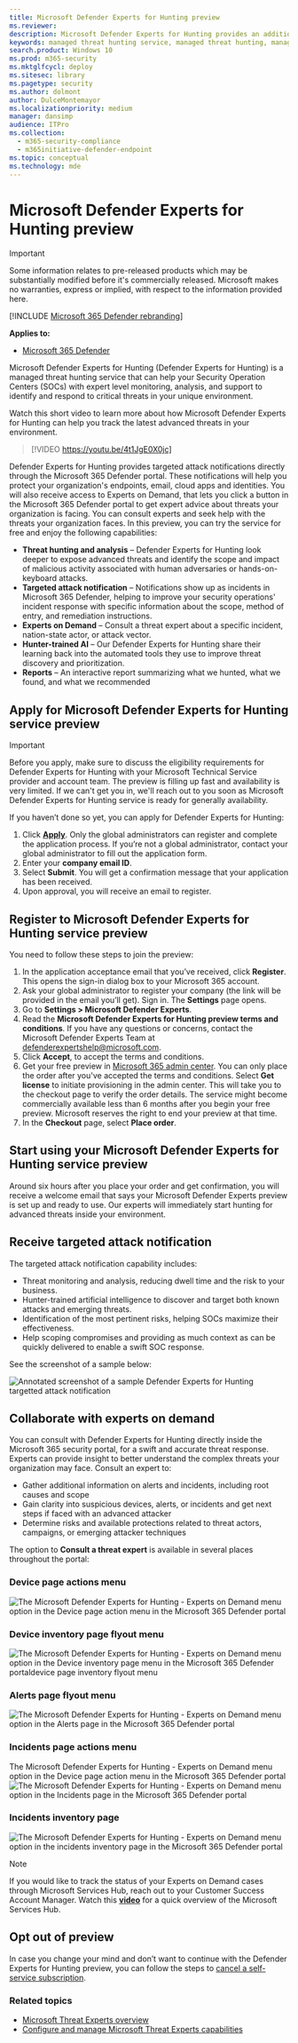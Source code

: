```yaml
---
title: Microsoft Defender Experts for Hunting preview
ms.reviewer:
description: Microsoft Defender Experts for Hunting provides an additional layer of expertise to Microsoft Defender for Endpoint.
keywords: managed threat hunting service, managed threat hunting, managed detection and response (MDR) service, MTE, Microsoft Threat Experts, MTE-TAN, targeted attack notification, Targeted Attack Notification, Microsoft Defender Experts for hunting
search.product: Windows 10
ms.prod: m365-security
ms.mktglfcycl: deploy
ms.sitesec: library
ms.pagetype: security
ms.author: dolmont
author: DulceMontemayor
ms.localizationpriority: medium
manager: dansimp
audience: ITPro
ms.collection:
  - m365-security-compliance
  - m365initiative-defender-endpoint
ms.topic: conceptual
ms.technology: mde
---
```


# Microsoft Defender Experts for Hunting preview

> [!IMPORTANT]
> Some information relates to pre-released products which may be substantially modified before it's commercially released. Microsoft makes no warranties, express or implied, with respect to the information provided here.


[!INCLUDE [Microsoft 365 Defender rebranding](../../includes/microsoft-defender.md)]

**Applies to:**

- [Microsoft 365 Defender](https://go.microsoft.com/fwlink/?linkid=2118804)

Microsoft Defender Experts for Hunting (Defender Experts for Hunting) is a managed threat hunting service that can help your Security Operation Centers (SOCs) with expert level monitoring, analysis, and support to identify and respond to critical threats in your unique environment.

Watch this short video to learn more about how Microsoft Defender Experts for Hunting can help you track the latest advanced threats in your environment.
>[!VIDEO https://youtu.be/4t1JgE0X0jc]

Defender Experts for Hunting provides targeted attack notifications directly through the Microsoft 365 Defender portal. These notifications will help you protect your organization's endpoints, email, cloud apps and identities. You will also receive access to Experts on Demand, that lets you click a button in the Microsoft 365 Defender portal to get expert advice about threats your organization is facing. You can consult experts and seek help with the threats your organization faces. In this preview, you can try the service for free and enjoy the following capabilities:

- **Threat hunting and analysis** – Defender Experts for Hunting look deeper to expose advanced threats and identify the scope and impact of malicious activity associated with human adversaries or hands-on-keyboard attacks. 
- **Targeted attack notification** – Notifications show up as incidents in Microsoft 365 Defender, helping to improve your security operations' incident response with specific information about the scope, method of entry, and remediation instructions. 
- **Experts on Demand** – Consult a threat expert about a specific incident, nation-state actor, or attack vector. 
- **Hunter-trained AI** – Our Defender Experts for Hunting share their learning back into the automated tools they use to improve threat discovery and prioritization. 
- **Reports** – An interactive report summarizing what we hunted, what we found, and what we recommended

## Apply for Microsoft Defender Experts for Hunting service preview

>[!IMPORTANT]
>Before you apply, make sure to discuss the eligibility requirements for Defender Experts for Hunting with your Microsoft Technical Service provider and account team. The preview is filling up fast and availability is very limited. If we can't get you in, we'll reach out to you soon as Microsoft Defender Experts for Hunting service is ready for generally availability. 

If you haven’t done so yet, you can apply for Defender Experts for Hunting:

1. Click [**Apply**](https://aka.ms/expandedMTEprev). Only the global administrators can register and complete the application process. If you’re not a global administrator, contact your global administrator to fill out the application form.
2. Enter your **company email ID**.    
3. Select **Submit**. You will get a confirmation message that your application has been received.  
4. Upon approval, you will receive an email to register.

## Register to Microsoft Defender Experts for Hunting service preview

You need to follow these steps to join the preview:

1. In the application acceptance email that you’ve received, click **Register**. This opens the sign-in dialog box to your Microsoft 365 account.
2. Ask your global administrator to register your company (the link will be provided in the email you’ll get). Sign in. The **Settings** page opens.
3. Go to **Settings > Microsoft Defender Experts**.
4. Read the **Microsoft Defender Experts for Hunting preview terms and conditions**. If you have any questions or concerns, contact the Microsoft Defender Experts Team at defenderexpertshelp@microsoft.com.
5. Click **Accept**, to accept the terms and conditions.
6. Get your free preview in [Microsoft 365 admin center](https://www.microsoft.com/en-us/microsoft-365/business/office-365-administration). 
You can only place the order after you've accepted the terms and conditions. Select **Get license** to initiate provisioning in the admin center. This will take you to the checkout page to verify the order details. The service might become commercially available less than 6 months after you begin your free preview.  Microsoft reserves the right to end your preview at that time.
7. In the **Checkout** page, select **Place order**.  

## Start using your Microsoft Defender Experts for Hunting service preview

Around six hours after you place your order and get confirmation, you will receive a welcome email that says your Microsoft Defender Experts preview is set up and ready to use. Our experts will immediately start hunting for advanced threats inside your environment.

## Receive targeted attack notification

The targeted attack notification capability includes:

- Threat monitoring and analysis, reducing dwell time and the risk to your business.
- Hunter-trained artificial intelligence to discover and target both known attacks and emerging threats.
- Identification of the most pertinent risks, helping SOCs maximize their effectiveness.
- Help scoping compromises and providing as much context as can be quickly delivered to enable a swift SOC response.

See the screenshot of a sample below:

![Annotated screenshot of a sample Defender Experts for Hunting targetted attack notification](../../media/sample-hunting-experts-tan.png)

## Collaborate with experts on demand

You can consult with Defender Experts for Hunting directly inside the Microsoft 365 security portal, for a swift and accurate threat response. Experts can provide insight to better understand the complex threats your organization may face. Consult an expert to:

- Gather additional information on alerts and incidents, including root causes and scope
- Gain clarity into suspicious devices, alerts, or incidents and get next steps if faced with an advanced attacker
- Determine risks and available protections related to threat actors, campaigns, or emerging attacker techniques

The option to **Consult a threat expert** is available in several places throughout the portal:

### Device page actions menu

![The Microsoft Defender Experts for Hunting - Experts on Demand menu option in the Device page action menu in the Microsoft 365 Defender portal](../../media/mte/device-actions-mte-highlighted.png)

### Device inventory page flyout menu

![The Microsoft Defender Experts for Hunting - Experts on Demand menu option in the Device inventory page menu in the Microsoft 365 Defender portaldevice page inventory flyout menu](../../media/mte/device-inventory-mte-highlighted.png)

### Alerts page flyout menu

![The Microsoft Defender Experts for Hunting - Experts on Demand menu option in the Alerts page in the Microsoft 365 Defender portal](../../media/mte/alerts-actions-mte-highlighted.png)

### Incidents page actions menu
The Microsoft Defender Experts for Hunting - Experts on Demand menu option in the Device page action menu in the Microsoft 365 Defender portal
![The Microsoft Defender Experts for Hunting - Experts on Demand menu option in the Incidents page in the Microsoft 365 Defender portal](../../media/mte/incidents-action-mte-highlighted.png)

### Incidents inventory page

![The Microsoft Defender Experts for Hunting - Experts on Demand menu option in the incidents inventory page in the Microsoft 365 Defender portal](../../media/mte/alerts-actions-mte-highlighted.png)

>[!NOTE]
> If you would like to track the status of your Experts on Demand cases through Microsoft Services Hub, reach out to your Customer Success Account Manager. Watch this **[video](https://www.microsoft.com/videoplayer/embed/RE4pk9f)** for a quick overview of the Microsoft Services Hub.

## Opt out of preview

In case you change your mind and don’t want to continue with the Defender Experts for Hunting preview, you can follow the steps to [cancel a self-service subscription](../../commerce/subscriptions/manage-self-service-purchases-admins.md#cancel-a-self-service-purchase-subscription).

### Related topics

- [Microsoft Threat Experts overview](microsoft-threat-experts.md)
- [Configure and manage Microsoft Threat Experts capabilities](configure-microsoft-threat-experts.md)
